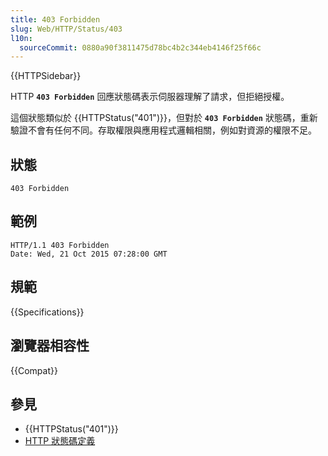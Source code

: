 ```yaml
---
title: 403 Forbidden
slug: Web/HTTP/Status/403
l10n:
  sourceCommit: 0880a90f3811475d78bc4b2c344eb4146f25f66c
---
```


{{HTTPSidebar}}

HTTP **`403 Forbidden`** 回應狀態碼表示伺服器理解了請求，但拒絕授權。

這個狀態類似於 {{HTTPStatus("401")}}，但對於 **`403 Forbidden`** 狀態碼，重新驗證不會有任何不同。存取權限與應用程式邏輯相關，例如對資源的權限不足。

## 狀態

```http
403 Forbidden
```

## 範例

```http
HTTP/1.1 403 Forbidden
Date: Wed, 21 Oct 2015 07:28:00 GMT
```

## 規範

{{Specifications}}

## 瀏覽器相容性

{{Compat}}

## 參見

- {{HTTPStatus("401")}}
- [HTTP 狀態碼定義](https://httpwg.org/specs/rfc9110.html#status.403)
